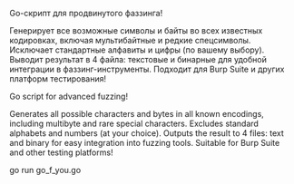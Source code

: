 Go-скрипт для продвинутого фаззинга!

Генерирует все возможные символы и байты во всех известных кодировках, включая мультибайтные и редкие спецсимволы.
Исключает стандартные алфавиты и цифры (по вашему выбору).
Выводит результат в 4 файла: текстовые и бинарные для удобной интеграции в фаззинг-инструменты.
Подходит для Burp Suite и других платформ тестирования!




Go script for advanced fuzzing!

Generates all possible characters and bytes in all known encodings, including multibyte and rare special characters.
Excludes standard alphabets and numbers (at your choice).
Outputs the result to 4 files: text and binary for easy integration into fuzzing tools.
Suitable for Burp Suite and other testing platforms!


go run go_f_you.go
